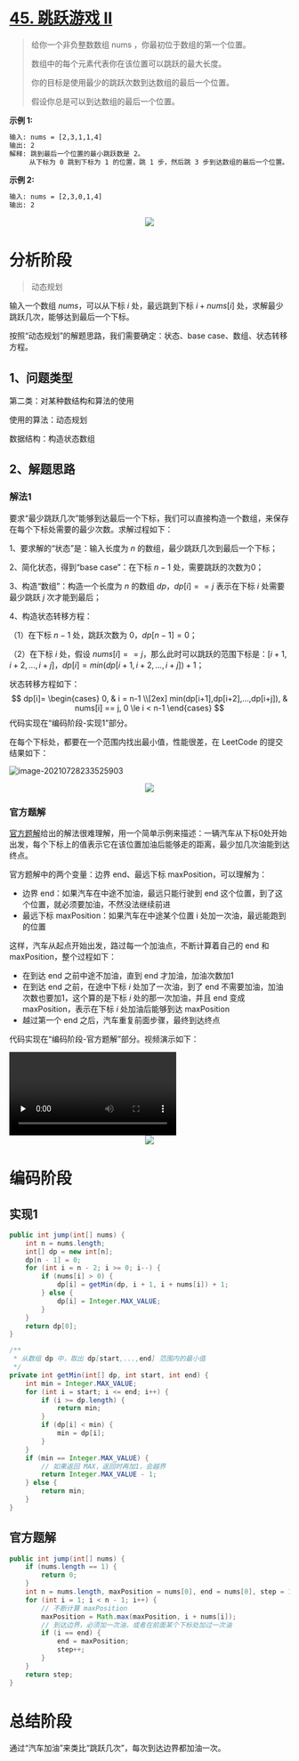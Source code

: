 # [45. 跳跃游戏 II](https://leetcode-cn.com/problems/jump-game-ii/)

> 给你一个非负整数数组 nums ，你最初位于数组的第一个位置。
>
> 数组中的每个元素代表你在该位置可以跳跃的最大长度。
>
> 你的目标是使用最少的跳跃次数到达数组的最后一个位置。
>
> 假设你总是可以到达数组的最后一个位置。

**示例 1:**

```tex
输入: nums = [2,3,1,1,4]
输出: 2
解释: 跳到最后一个位置的最小跳跃数是 2。
     从下标为 0 跳到下标为 1 的位置，跳 1 步，然后跳 3 步到达数组的最后一个位置。
```

**示例 2:**

```tex
输入: nums = [2,3,0,1,4]
输出: 2
```

<div align=center>
<img src="https://cdn.jsdelivr.net/gh/shimengjie/image-repo/img/640.gif"/>
</div>


# 分析阶段

> 动态规划

输入一个数组 $nums$，可以从下标 $i$ 处，最远跳到下标 $i+nums[i]$ 处，求解最少跳跃几次，能够达到最后一个下标。

按照“动态规划”的解题思路，我们需要确定：状态、base case、数组、状态转移方程。

## 1、问题类型

第二类：对某种数结构和算法的使用

使用的算法：动态规划

数据结构：构造状态数组

## 2、解题思路

### 解法1

要求“最少跳跃几次”能够到达最后一个下标，我们可以直接构造一个数组，来保存在每个下标处需要的最少次数。求解过程如下：

1、要求解的“状态”是：输入长度为 $n$ 的数组，最少跳跃几次到最后一个下标；

2、简化状态，得到“base case”：在下标 $n-1$ 处，需要跳跃的次数为0；

3、构造“数组”：构造一个长度为 $n$ 的数组 $dp$，$dp[i] == j$ 表示在下标 $i$ 处需要最少跳跃 $j$ 次才能到最后；

4、构造状态转移方程：

（1）在下标 $n-1$ 处，跳跃次数为 0，$dp[n-1] = 0$；

（2）在下标 $i$ 处，假设 $nums[i]==j$，那么此时可以跳跃的范围下标是：$[i+1,i+2,...,i+j]，dp[i] = min(dp[i+1,i+2,...,i+j]) + 1$；

状态转移方程如下：
$$
dp[i]=
\begin{cases}
0, & i = n-1
\\[2ex] min(dp[i+1],dp[i+2],...,dp[i+j]), & nums[i] == j, 0 \le i < n-1
\end{cases}
$$
代码实现在“编码阶段-实现1”部分。

在每个下标处，都要在一个范围内找出最小值，性能很差，在 LeetCode 的提交结果如下：

![image-20210728233525903](https://cdn.jsdelivr.net/gh/shimengjie/image-repo/img/image-20210728233525903.png)

<div align=center>
<img src="https://cdn.jsdelivr.net/gh/shimengjie/image-repo/img/640.gif"/>
</div>

### 官方题解

[官方题解](https://leetcode-cn.com/problems/jump-game-ii/solution/tiao-yue-you-xi-ii-by-leetcode-solution/)给出的解法很难理解，用一个简单示例来描述：一辆汽车从下标0处开始出发，每个下标上的值表示它在该位置加油后能够走的距离，最少加几次油能到达终点。

官方题解中的两个变量：边界 end、最远下标 maxPosition，可以理解为：

* 边界 end：如果汽车在中途不加油，最远只能行驶到 end 这个位置，到了这个位置，就必须要加油，不然没法继续前进
* 最远下标 maxPosition：如果汽车在中途某个位置 i 处加一次油，最远能跑到的位置

这样，汽车从起点开始出发，路过每一个加油点，不断计算着自己的 end 和 maxPosition，整个过程如下：

* 在到达 end 之前中途不加油，直到 end 才加油，加油次数加1
* 在到达 end 之前，在途中下标 $i$ 处加了一次油，到了 end 不需要加油，加油次数也要加1，这个算的是下标 $i$ 处的那一次加油，并且 end 变成 maxPosition，表示在下标 $i$ 处加油后能够到达 maxPosition
* 越过第一个 end 之后，汽车重复前面步骤，最终到达终点

代码实现在“编码阶段-官方题解”部分。视频演示如下：

<video id="video" controls="" preload="none">       
    <source id="mp4" src="https://gameacademy.v.netease.com/2021/0807/718a4f4869ecece017d98c3c5523756dqt.mp4" type="video/mp4">
</video>

<div align=center>
<img src="https://cdn.jsdelivr.net/gh/shimengjie/image-repo/img/640.png"/>
</div>

# 编码阶段

## 实现1

```java
public int jump(int[] nums) {
    int n = nums.length;
    int[] dp = new int[n];
    dp[n - 1] = 0;
    for (int i = n - 2; i >= 0; i--) {
        if (nums[i] > 0) {
            dp[i] = getMin(dp, i + 1, i + nums[i]) + 1;
        } else {
            dp[i] = Integer.MAX_VALUE;
        }
    }
    return dp[0];
}

/**
 * 从数组 dp 中，取出 dp[start,...,end] 范围内的最小值
 */
private int getMin(int[] dp, int start, int end) {
    int min = Integer.MAX_VALUE;
    for (int i = start; i <= end; i++) {
        if (i >= dp.length) {
            return min;
        }
        if (dp[i] < min) {
            min = dp[i];
        }
    }
    if (min == Integer.MAX_VALUE) {
        // 如果返回 MAX，返回时再加1，会越界
        return Integer.MAX_VALUE - 1;
    } else {
        return min;
    }
}
```

## 官方题解

```java
public int jump(int[] nums) {
    if (nums.length == 1) {
        return 0;
    }
    int n = nums.length, maxPosition = nums[0], end = nums[0], step = 1;
    for (int i = 1; i < n - 1; i++) {
        // 不断计算 maxPosition
        maxPosition = Math.max(maxPosition, i + nums[i]);
        // 到达边界，必须加一次油，或者在前面某个下标处加过一次油
        if (i == end) {
            end = maxPosition;
            step++;
        }
    }
    return step;
}
```

# 总结阶段

通过“汽车加油”来类比“跳跃几次”，每次到达边界都加油一次。

